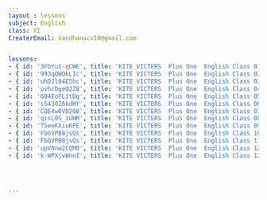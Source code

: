 ```yaml
--- 
layout : lessons 
subject: English
class: XI
CreaterEmail: nandhanacv10@gmail.com


lessons: 
- { id: '3FbYut-qCWE', title: 'KITE VICTERS  Plus One  English Class 01(First Bell-ഫസ്റ്റ് ബെല്‍)' }
- { id: '993qQWQkLIc', title: 'KITE VICTERS  Plus One  English Class 02(First Bell-ഫസ്റ്റ് ബെല്‍)' }
- { id: 'uhDJl04E5hc', title: 'KITE VICTERS  Plus One  English Class 03(First Bell-ഫസ്റ്റ് ബെല്‍)' }
- { id: 'ovhcDgeQ2Z8', title: 'KITE VICTERS  Plus One  English Class 04(First Bell-ഫസ്റ്റ് ബെല്‍)' }
- { id: '684EoFLItDg', title: 'KITE VICTERS  Plus One  English Class 05(First Bell-ഫസ്റ്റ് ബെല്‍)' }
- { id: 's5430Z6kdHY', title: 'KITE VICTERS  Plus One  English Class 06(First Bell-ഫസ്റ്റ് ബെല്‍)' }
- { id: 'CQE4w0VD208', title: 'KITE VICTERS  Plus One  English Class 07(First Bell-ഫസ്റ്റ് ബെല്‍)' }
- { id: 'qisL0S_iUHM', title: 'KITE VICTERS  Plus One  English Class 08(First Bell-ഫസ്റ്റ് ബെല്‍)' }
- { id: 'T5eeKXiuKPE', title: 'KITE VICTERS  Plus One  English Class 09(First Bell-ഫസ്റ്റ് ബെല്‍)' }
- { id: 'FbGVPB8jsQs', title: 'KITE VICTERS  Plus One  English Class 10(First Bell-ഫസ്റ്റ് ബെല്‍)' }
- { id: 'FbGVPB8jsQs', title: 'KITE VICTERS  Plus One  English Class 11(First Bell-ഫസ്റ്റ് ബെല്‍)' }
- { id: 'upV0nw2CQM0', title: 'KITE VICTERS  Plus One  English Class 12(First Bell-ഫസ്റ്റ് ബെല്‍)' }
- { id: 'k-WPXjvWnnI', title: 'KITE VICTERS  Plus One  English Class 13(First Bell-ഫസ്റ്റ് ബെല്‍)' }




--- 
```

